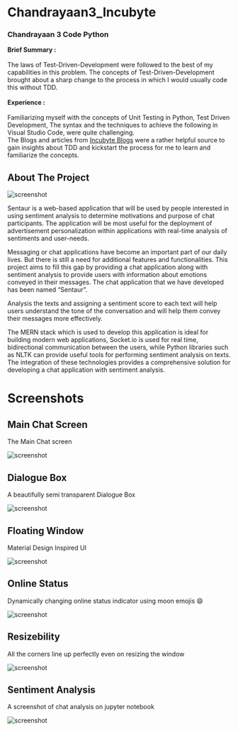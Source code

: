 # Chandrayaan3_Incubyte
<h3 align="left">Chandrayaan 3 Code Python</h3>
<p align="Left">
<b>Brief Summary :</b> <br/><br/>
  The laws of Test-Driven-Development were followed to the best of my capabilities in this problem. The concepts of Test-Driven-Development brought about a sharp change to the process in which I would usually code this without TDD.
<br/><br/>
<b>Experience :</b><br/><br/>Familiarizing myself with the concepts of Unit Testing in Python, Test Driven Development, The syntax and the techniques to achieve the following in Visual Studio Code, were quite challenging. <br/> The Blogs and articles from  <a href="https://blog.incubyte.co/tags/software-craftsmanship/">Incubyte Blogs</a> were a rather helpful source to gain insights about TDD and kickstart the process for me to learn and familiarize the concepts.
<br/>


</div>



<!-- ABOUT THE PROJECT -->
## About The Project

 ![screenshot](docs/screenshots/LoginDialogue.png)

Sentaur is a web-based application that will be used by people interested in using sentiment analysis to determine motivations and purpose of chat participants. The application will be most useful for the deployment of advertisement personalization within applications with real-time analysis of sentiments and user-needs.

Messaging or chat applications have become an important part of our daily lives. But there is still a need for additional features and functionalities. This project aims to fill this gap by providing a chat application along with sentiment analysis to provide users with information about emotions conveyed in their messages. The chat application that we have developed has been named “Sentaur”.

Analysis the texts and assigning a sentiment score to each text will help users understand the tone of the conversation and will help them convey their messages more effectively.

The MERN stack which is used to develop this application is ideal for building modern web applications, Socket.io is used for real time, bidirectional communication between the users, while Python libraries such as NLTK can provide useful tools for performing sentiment analysis on texts. The integration of these technologies provides a comprehensive solution for developing a chat application with sentiment analysis.

# Screenshots
## Main Chat Screen 
The Main Chat screen

![screenshot](docs/screenshots/MainChatScreen.png)

## Dialogue Box 
A beautifully semi transparent Dialogue Box

![screenshot](docs/screenshots/DialogueBox.png)
## Floating Window
Material Design Inspired UI

![screenshot](docs/screenshots/FloatingWindow.png)
## Online Status
Dynamically changing online status indicator using moon emojis 😄

![screenshot](docs/screenshots/OnlineStatus.png)
## Resizebility
All the corners line up perfectly even on resizing the window

![screenshot](docs/screenshots/Resizebility.png)
## Sentiment Analysis
A screenshot of chat analysis on jupyter notebook 

![screenshot](docs/screenshots/SentimentAnalysis.jpg)

